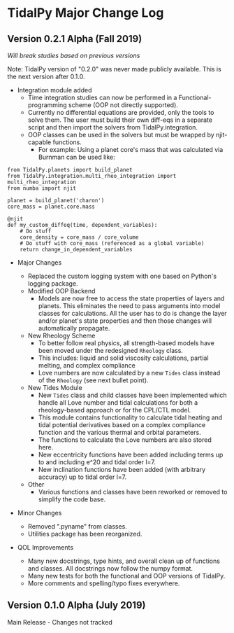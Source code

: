 # TidalPy Major Change Log

## Version 0.2.1 Alpha (Fall 2019)
*Will break studies based on previous versions*

Note: TidalPy version of "0.2.0" was never made publicly available. This is the next version after 0.1.0.

* Integration module added
    * Time integration studies can now be performed in a Functional-programming scheme (OOP not directly supported).
    * Currently no differential equations are provided, only the tools to solve them. The user must build their own diff-eqs in a separate script and then import the solvers from TidalPy.integration.
    * OOP classes can be used in the solvers but must be wrapped by njit-capable functions.
        * For example: Using a planet core's mass that was calculated via Burnman can be used like:
~~~~
from TidalPy.planets import build_planet
from TidalPy.integration.multi_rheo_integration import multi_rheo_integration
from numba import njit

planet = build_planet('charon')
core_mass = planet.core.mass

@njit
def my_custom_diffeq(time, dependent_variables):
    # Do stuff
    core_density = core_mass / core_volume
    # Do stuff with core_mass (referenced as a global variable)
    return change_in_dependent_variables	
~~~~

* Major Changes
    * Replaced the custom logging system with one based on Python's logging package.
    * Modified OOP Backend
        * Models are now free to access the state properties of layers and planets. This eliminates the need to pass arguments into model classes for calculations. All the user has to do is change the layer and/or planet's state properties and then those changes will automatically propagate.
    * New Rheology Scheme
        * To better follow real physics, all strength-based models have been moved under the redesigned `Rheology` class.
        * This includes: liquid and solid viscosity calculations, partial melting, and complex compliance
        * Love numbers are now calculated by a new `Tides` class instead of the `Rheology` (see next bullet point).
    * New Tides Module
        * New `Tides` class and child classes have been implemented which handle all Love number and tidal calculations for both a rheology-based approach or for the CPL/CTL model.
        * This module contains functionality to calculate tidal heating and tidal potential derivatives based on a complex compliance function and the various thermal and orbital parameters.
        * The functions to calculate the Love numbers are also stored here.
        * New eccentricity functions have been added including terms up to and including e^20 and tidal order l=7.
        * New inclination functions have been added (with arbitrary accuracy) up to tidal order l=7.
    * Other
        * Various functions and classes have been reworked or removed to simplify the code base. 

* Minor Changes
    * Removed ".pyname" from classes.
    * Utilities package has been reorganized.
    
* QOL Improvements
    * Many new docstrings, type hints, and overall clean up of functions and classes. All docstrings now follow the numpy format.
    * Many new tests for both the functional and OOP versions of TidalPy.
    * More comments and spelling/typo fixes everywhere.
    
## Version 0.1.0 Alpha (July 2019)
Main Release - Changes not tracked